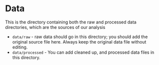 # Data

This is the directory containing both the raw and processed data directories, which are the sources of our analysis

- `data/raw` - raw data should go in this directory; you should add the original source file here. Always keep the original data file without editing.
- `data/processed` - You can add cleaned up, and processed data files in this directory.
